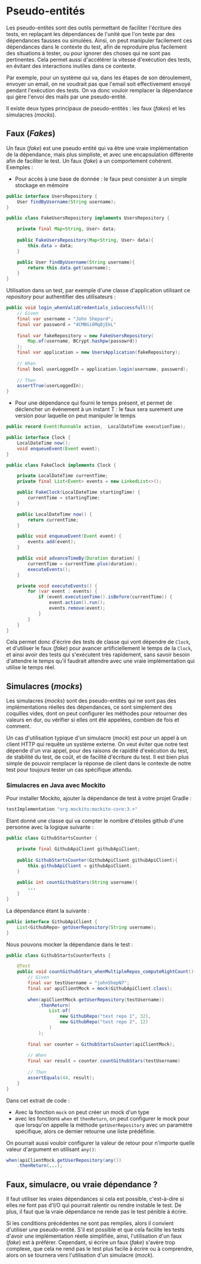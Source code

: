# Pseudo-entités


Les pseudo-entités sont des outils permettant de faciliter l'écriture des tests, en replaçant les dépendances de l'unité que l'on teste par des dépendances fausses ou simulées. Ainsi, on peut manipuler facilement ces dépendances dans le contexte du test, afin de reproduire plus facilement des situations à tester, ou pour ignorer des choses qui ne sont pas pertinentes. Cela permet aussi d'accélérer la vitesse d'exécution des tests, en évitant des interactions inutiles dans ce contexte.

Par exemple, pour un système qui va, dans les étapes de son déroulement, envoyer un email, on ne voudrait pas que l'email soit effectivement envoyé pendant l'exécution des tests. On va donc vouloir remplacer la dépendance qui gère l'envoi des mails par une pseudo-entité.

Il existe deux types principaux de pseudo-entités : les faux (*fakes*) et les simulacres (*mocks*).

## Faux (*Fakes*)

Un faux (*fake*) est une pseudo entité qui va être une vraie implémentation de la dépendance, mais plus simpliste, et avec une encapsulation différente afin de faciliter le test. Un faux (*fake*) a un comportement cohérent. Exemples :

- Pour accès à une base de donnée : le faux peut consister à un simple stockage en mémoire

```Java
public interface UsersRepository {
    User findByUsername(String username);
}

public class FakeUsersRepository implements UsersRepository {

    private final Map<String, User> data;
    
    public FakeUsersRepository(Map<String, User> data){
        this.data = data;
    }

    public User findByUsername(String username){
        return this.data.get(username);
    }
}

```

Utilisation dans un test, par exemple d'une classe d'application utilisant ce *repository* pour authentifier des utilisateurs :

```Java
public void login_whenValidCredentials_isSuccessfull(){
    // Given
    final var username = "John Shepard";
    final var password = "4CMBGi6Mq8jEkL"
    
    final var fakeRepository = new FakeUsersRepository(
        Map.of(username, BCrypt.hashpw(passowrd))
    );
    final var application = new UsersApplication(fakeRepository);
    
    // When
    final bool userLoggedIn = application.login(username, password);
    
    // Then
    assertTrue(userLoggedIn);
}
```

- Pour une dépendance qui fourni le temps présent, et permet de déclencher un événement à un instant T : le faux sera surement une version pour laquelle on peut manipuler le temps

```Java
public record Event(Runnable action,  LocalDateTime executionTime);

public interface Clock {
    LocalDateTime now();
    void enqueueEvent(Event event);
}

public class FakeClock implements Clock {

    private LocalDateTime currentTime;
    private final List<Event> events = new LinkedList<>();

    public FakeClock(LocalDateTime startingTime) {
        currentTime = startingTime;
    }

    public LocalDateTime now() {
        return currentTime;
    }

    public void enqueueEvent(Event event) {
        events.add(event);
    }

    public void advanceTimeBy(Duration duration) {
        currentTime = currentTime.plus(duration);
        executeEvents();
    }

    private void executeEvents() {
        for (var event : events) {
            if (event.executionTime().isBefore(currentTime)) {
                event.action().run();
                events.remove(event);
            }
        }
    }
}
```

Cela permet donc d'écrire des tests de classe qui vont dépendre de `Clock`, et d'utiliser le faux (*fake*) pour avancer artificiellement le temps de la `Clock`, et ainsi avoir des tests qui s'exécutent très rapidement, sans savoir besoin d'attendre le temps qu'il faudrait attendre avec une vraie implémentation qui utilise le temps réel.

## Simulacres (*mocks*)

Les simulacres (*mocks*) sont des pseudo-entités qui ne sont pas des implémentations réelles des dépendances, ce sont simplement des coquilles vides, dont on peut configurer les méthodes pour retourner des valeurs en dur, ou vérifier si elles ont été appelées, combien de fois et comment.

Un cas d'utilisation typique d'un simulacre (*mock*) est pour un appel à un client HTTP qui requête un système externe. On veut éviter que notre test dépende d'un vrai appel, pour des raisons de rapidité d'exécution du test, de stabilité du test, de coût, et de facilité d'écriture du test. Il est bien plus simple de pouvoir remplacer la réponse de client dans le contexte de notre test pour toujours tester un cas spécifique attendu.

### Simulacres en Java avec Mockito

Pour installer Mockito, ajouter la dépendance de test à votre projet Gradle :

```Groovy
testImplementation "org.mockito:mockito-core:3.+"
```
Etant donné une classe qui va compter le nombre d'étoiles github d'une personne avec la logique suivante :

```Java
public class GithubStartsCounter {

    private final GithubApiClient githubApiClient;
    
    public GithubStartsCounter(GithubApiClient githubApiClient){
        this.githubApiClient = githubApiClient;
    }
    
    public int countGithubStars(String username){
        ...
    }
}
```

La dépendance étant la suivante :

```Java
public interface GithubApiClient {
    List<GithubRepo> getUserRepository(String username);
}
```

Nous pouvons mocker la dépendance dans le test :

```Java
public class GithubStartsCounterTests {

    @Test
    public void countGithubStars_whenMultipleRepos_computeRightCount(){
        // Given
        final var testUsername = "johnShepN7";
        final var apiClientMock = mock(GithubApiClient.class);
        
        when(apiClientMock.getUserRepository(testUsername))
            .thenReturn(
                List.of(
                    new GithubRepo("test repo 1", 32),
                    new GithubRepo("test repo 2", 12)
                )
            );
        
        final var counter = GithubStartsCounter(apiClientMock);
        
        // When
        final var result = counter.countGithubStars(testUsername)
        
        // Then
        assertEquals(44, result);
    }
}
```

Dans cet extrait de code :

- Avec la fonction `mock` on peut créer un mock d'un type
- avec les fonctions `when` et `thenReturn`, on peut configurer le mock pour que lorsqu'on appelle la méthode `getUserRepository` avec un paramètre spécifique, alors ce dernier retourne une liste prédéfinie.

On pourrait aussi vouloir configurer la valeur de retour pour n'importe quelle valeur d'argument en utilisant `any()`:

```Java
when(apiClientMock.getUserRepository(any())
    .thenReturn(...);
```

## Faux, simulacre, ou vraie dépendance ?

Il faut utiliser les vraies dépendances si cela est possible, c'est-à-dire si elles ne font pas d'I/O qui pourrait ralentir ou rendre instable le test. De plus, il faut que la vraie dépendance ne rende pas le test pénible à écrire.

Si les conditions précédentes ne sont pas remplies, alors il convient d'utiliser une pseudo-entité. S'il est possible et que cela facilite les tests d'avoir une implémentation réelle simplifiée, ainsi, l'utilisation d'un faux (*fake*) est à préférer. Cependant, si écrire un faux (*fake*) s'avère trop complexe, que cela ne rend pas le test plus facile à écrire ou à comprendre, alors on se tournera vers l'utilisation d'un simulacre (*mock*).
